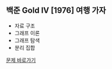 ##  백준 Gold IV [1976] 여행 가자

* 자료 구조
* 그래프 이론
* 그래프 탐색
* 분리 집합

[문제 바로가기](https://www.acmicpc.net/problem/1976)